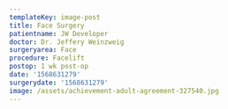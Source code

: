 ```yaml
---
templateKey: image-post
title: Face Surgery
patientname: JW Developer
doctor: Dr. Jeffery Weinzweig
surgeryarea: Face
procedure: Facelift
postop: 1 wk post-op
date: '1568631279'
surgerydate: '1568631279'
image: /assets/achievement-adult-agreement-327540.jpg
---
```


